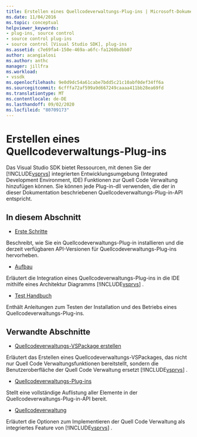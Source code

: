 ```yaml
---
title: Erstellen eines Quellcodeverwaltungs-Plug-ins | Microsoft-Dokumentation
ms.date: 11/04/2016
ms.topic: conceptual
helpviewer_keywords:
- plug-ins, source control
- source control plug-ins
- source control [Visual Studio SDK], plug-ins
ms.assetid: c7e69fa4-150e-469a-a6fc-fa1260bdbb07
author: acangialosi
ms.author: anthc
manager: jillfra
ms.workload:
- vssdk
ms.openlocfilehash: 9e0d9dc54a61cabe7bdd5c21c10abf0def34ff6a
ms.sourcegitcommit: 6cfffa72af599a9d667249caaaa411bb28ea69fd
ms.translationtype: MT
ms.contentlocale: de-DE
ms.lasthandoff: 09/02/2020
ms.locfileid: "80709173"
---
```

# <a name="create-a-source-control-plug-in"></a>Erstellen eines Quellcodeverwaltungs-Plug-ins
Das Visual Studio SDK bietet Ressourcen, mit denen Sie der [!INCLUDE[vsprvs](../../code-quality/includes/vsprvs_md.md)] integrierten Entwicklungsumgebung (Integrated Development Environment, IDE) Funktionen zur Quell Code Verwaltung hinzufügen können. Sie können jede Plug-in-dll verwenden, die der in dieser Dokumentation beschriebenen Quellcodeverwaltungs-Plug-in-API entspricht.

## <a name="in-this-section"></a>In diesem Abschnitt
- [Erste Schritte](../../extensibility/internals/getting-started-with-source-control-plug-ins.md)

 Beschreibt, wie Sie ein Quellcodeverwaltungs-Plug-in installieren und die derzeit verfügbaren API-Versionen für Quellcodeverwaltungs-Plug-ins hervorheben.

- [Aufbau](../../extensibility/internals/source-control-plug-in-architecture.md)

 Erläutert die Integration eines Quellcodeverwaltungs-Plug-ins in die IDE mithilfe eines Architektur Diagramms [!INCLUDE[vsprvs](../../code-quality/includes/vsprvs_md.md)] .

- [Test Handbuch](../../extensibility/internals/test-guide-for-source-control-plug-ins.md)

 Enthält Anleitungen zum Testen der Installation und des Betriebs eines Quellcodeverwaltungs-Plug-ins.

## <a name="related-sections"></a>Verwandte Abschnitte
- [Quellcodeverwaltungs-VSPackage erstellen](../../extensibility/internals/creating-a-source-control-vspackage.md)

 Erläutert das Erstellen eines Quellcodeverwaltungs-VSPackages, das nicht nur Quell Code Verwaltungsfunktionen bereitstellt, sondern die Benutzeroberfläche der Quell Code Verwaltung ersetzt [!INCLUDE[vsprvs](../../code-quality/includes/vsprvs_md.md)] .

- [Quellcodeverwaltungs-Plug-ins](../../extensibility/source-control-plug-ins.md)

 Stellt eine vollständige Auflistung aller Elemente in der Quellcodeverwaltungs-Plug-in-API bereit.

- [Quellcodeverwaltung](../../extensibility/internals/source-control.md)

 Erläutert die Optionen zum Implementieren der Quell Code Verwaltung als integriertes Feature von [!INCLUDE[vsprvs](../../code-quality/includes/vsprvs_md.md)] .
